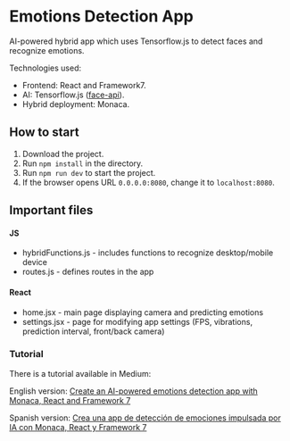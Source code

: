 # Emotions Detection App

AI-powered hybrid app which uses Tensorflow.js to detect faces and recognize emotions.

Technologies used: 
- Frontend: React and Framework7.
- AI: Tensorflow.js ([face-api](https://github.com/vladmandic/face-api)).
- Hybrid deployment: Monaca.

## How to start
1. Download the project.
2. Run `npm install` in the directory.
3. Run `npm run dev` to start the project.
4. If the browser opens URL `0.0.0.0:8080`, change it to `localhost:8080`.

## Important files
#### JS
- hybridFunctions.js - includes functions to recognize desktop/mobile device
- routes.js - defines routes in the app

#### React
- home.jsx - main page displaying camera and predicting emotions
- settings.jsx - page for modifying app settings (FPS, vibrations, prediction interval, front/back camera)

### Tutorial

There is a tutorial available in Medium:

English version: [Create an AI-powered emotions detection app with Monaca, React and Framework 7](https://medium.com/p/1280ba617103)

Spanish version: [Crea una app de detección de emociones impulsada por IA con Monaca, React y Framework 7](https://medium.com/p/15af552ae685)
